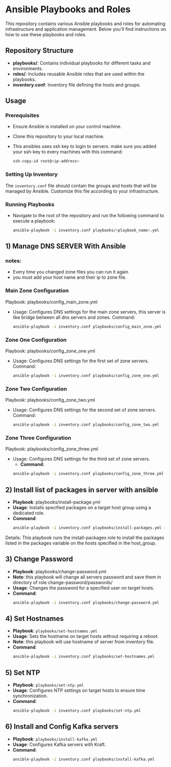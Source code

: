 # Ansible Playbooks and Roles

This repository contains various Ansible playbooks and roles for automating infrastructure and application management. Below you'll find instructions on how to use these playbooks and roles.

## Repository Structure

- **playbooks/**: Contains individual playbooks for different tasks and environments.
- **roles/**: Includes reusable Ansible roles that are used within the playbooks.
- **inventory.conf**: Inventory file defining the hosts and groups.

## Usage

### Prerequisites

- Ensure Ansible is installed on your control machine.
- Clone this repository to your local machine.
- This ansibles uses ssh key to login to servers. make sure you added your ssh-key to every machines with this command:
    
    ```bash
    ssh-copy-id root@<ip-address>
    ```
### Setting Up Inventory

The `inventory.conf` file should contain the groups and hosts that will be managed by Ansible. Customize this file according to your infrastructure.

### Running Playbooks

- Navigate to the root of the repository and run the following command to execute a playbook:

    ```bash
    ansible-playbook -i inventory.conf playbooks/<playbook_name>.yml
    ```




## 1) Manage DNS SERVER With Ansible

### notes:
- Every time you changed zone files you can run it again
- you must add your host name and their ip to zone file. 

### Main Zone Configuration
    
Playbook: playbooks/config_main_zone.yml
    
- Usage: Configures DNS settings for the main zone servers, this server is like bridge between all dns servers and zones.
    Command:

    ```bash
    ansible-playbook -i inventory.conf playbooks/config_main_zone.yml
    ```

### Zone One Configuration

Playbook: playbooks/config_zone_one.yml
- Usage: Configures DNS settings for the first set of zone servers.
    Command:

    ```bash
    ansible-playbook -i inventory.conf playbooks/config_zone_one.yml
    ```

### Zone Two Configuration

Playbook: playbooks/config_zone_two.yml
- Usage: Configures DNS settings for the second set of zone servers.
    Command:

    ```bash
    ansible-playbook -i inventory.conf playbooks/config_zone_two.yml
    ```

### Zone Three Configuration

Playbook: playbooks/config_zone_three.yml
- Usage: Configures DNS settings for the third set of zone servers.
    - **Command**:
     ```bash
     ansible-playbook -i inventory.conf playbooks/config_zone_three.yml
     ```


## 2) Install list of packages in server with ansible 

   - **Playbook**: playbooks/install-package.yml
   - **Usage**: Installs specified packages on a target host group using a dedicated role.
   - **Command**:
     ```bash
     ansible-playbook -i inventory.conf playbooks/install-packages.yml -e "host_group=kafka packages=python3,bind"
     ```

Details: This playbook runs the install-packages role to install the packages listed in the packages variable on the hosts specified in the host_group.


## 3) Change Password
   - **Playbook**: playbooks/change-password.yml
   - **Note**: this playbook will change all servers password and save them in directory of role change-password/passwords/<date-time-format>
   - **Usage**: Changes the password for a specified user on target hosts.
   - **Command**:
     ```bash
     ansible-playbook -i inventory.conf playbooks/change-password.yml
     ```

## 4) Set Hostnames
   - **Playbook**: `playbooks/set-hostnames.yml`
   - **Usage**: Sets the hostname on target hosts without requiring a reboot.
   - **Note**: this playbook will use hostname of server from inventory file.
   - **Command**: 
     ```bash
     ansible-playbook -i inventory.conf playbooks/set-hostnames.yml
     ```

## 5) Set NTP
   - **Playbook**: `playbooks/set-ntp.yml`
   - **Usage**: Configures NTP settings on target hosts to ensure time synchronization.
   - **Command**: 
     ```bash
     ansible-playbook -i inventory.conf playbooks/set-ntp.yml
     ```


## 6) Install and Config Kafka servers
   - **Playbook**: `playbooks/install-kafka.yml`
   - **Usage**: Configures Kafka servers with Kraft.
   - **Command**: 
     ```bash
     ansible-playbook -i inventory.conf playbooks/install-kafka.yml
     ```
